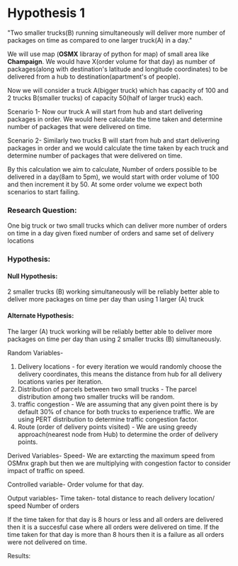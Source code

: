 # Hypothesis 1

"Two smaller trucks(B) running simultaneously will deliver more number of packages on time as compared to one larger truck(A) in a day."

We will use map (**OSMX** libraray of python for map) of small area like **Champaign**. We would have X(order volume for that day) as number of packages(along with destination's latitude and longitude coordinates) to be delivered from a hub to destination(apartment's of people).


Now we will consider a truck A(bigger truck) which has capacity of 100 and 2 trucks B(smaller trucks) of capacity 50(half of larger truck) each.

Scenario 1-
Now our truck A will start from hub and start delivering packages in order. We would here calculate the time taken and determine number of packages that were delivered on time.
 
Scenario 2-
Similarly two trucks B will start from hub and start delivering packages in order and we would calculate the time taken by each truck and determine number of packages that were delivered on time.

By this calculation we aim to calculate, Number of orders possible to be delivered in a day(8am to 5pm), we would start with order volume of 100 and then increment it by 50. At some order volume we expect both scenarios to start failing.

### Research Question:
One big truck or two small trucks which can deliver more number of orders on time in a day given fixed number of orders and same set of delivery locations

### Hypothesis:

#### Null Hypothesis:
2 smaller trucks (B) working simultaneously will be reliably better able to deliver more packages on time per day than using 1 larger (A) truck

#### Alternate Hypothesis:
The larger (A) truck working will be reliably better able to deliver more packages on time per day than using 2 smaller trucks (B) simultaneously.

Random Variables-
1. Delivery locations - for every iteration we would randomly choose the delivery coordinates, this means the distance from hub for all delivery locations varies per iteration.
2. Distribution of parcels between two small trucks - The parcel distribution among two smaller trucks will be random.
3. traffic congestion - We are assuming that any given point there is by default 30% of chance for both trucks to experience traffic. We are using PERT distribution to determine traffic congestion factor.
4. Route (order of delivery points visited) - We are using greedy approach(nearest node from Hub) to determine the order of delivery points.

Derived Variables-
Speed- We are extarcting the maximum speed from OSMnx graph but then we are multiplying with congestion factor to consider impact of traffic on speed.

Controlled variable-
Order volume for that day.

Output variables-
Time taken- total distance to reach delivery location/ speed
Number of orders  

If the time taken for that day is 8 hours or less and all orders are delivered then it is a succesful case where all orders were delivered on time.
If the time taken for that day is more than 8 hours then it is a failure as all orders were not delivered on time.


Results:
